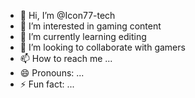 - 👋 Hi, I’m @Icon77-tech
- 👀 I’m interested in gaming content
- 🌱 I’m currently learning editing 
- 💞️ I’m looking to collaborate with gamers
- 📫 How to reach me ...
- 😄 Pronouns: ...
- ⚡ Fun fact: ...

<!---
Icon77-tech/Icon77-tech is a ✨ special ✨ repository because its `README.md` (this file) appears on your GitHub profile.
You can click the Preview link to take a look at your changes.
--->
